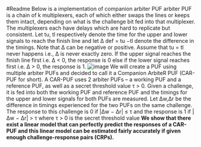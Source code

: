 #Readme
Below is a implementation of companion arbiter PUF arbiter PUF is a chain of k multiplexers,
each of which either swaps the lines or keeps them intact, depending on what is the challenge
bit fed into that multiplexer. The multiplexers each have delays which are hard to replicate but
consistent. Let tu, tl respectively denote the time for the upper and lower signals to reach the
finish line and let Δ def = tu −tl denote the difference in the timings. Note that Δ can be negative
or positive. Assume that tu = tl never happens i.e., Δ is never exactly zero. If the upper signal
reaches the finish line first i.e. Δ < 0, the response is 0 else if the lower signal reaches first i.e.
Δ > 0, the response is 1.
![image](https://github.com/user-attachments/assets/67cbf6e7-f705-4041-a94a-4a70531db407)
We will create a PUF using multiple arbiter PUFs and decided
to call it a Companion ArbiteR PUF (CAR-PUF for short). A CAR-PUF uses 2 arbiter
PUFs – a working PUF and a reference PUF, as well as a secret threshold value τ > 0. Given
a challenge, it is fed into both the working PUF and reference PUF and the timings for the
upper and lower signals for both PUFs are measured. Let Δw,Δr be the difference in timings
experienced for the two PUFs on the same challenge. The response to this challenge is 0 if
|Δw − Δr| ≤ τ and the response is 1 if |Δw − Δr| > τ where τ > 0 is the secret threshold value
**We show that there exist a linear model that can perfectly predict
the responses of a CAR-PUF and this linear model can be estimated fairly accurately if given
enough challenge-response pairs (CRPs).**
